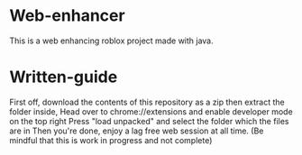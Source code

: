 # Web-enhancer
This is a web enhancing roblox project made with java.
# Written-guide
First off, download the contents of this repository as a zip then extract the folder inside, 
Head over to chrome://extensions and enable developer mode on the top right
Press "load unpacked" and select the folder which the files are in
Then you're done, enjoy a lag free web session at all time.
(Be mindful that this is work in progress and not complete)
